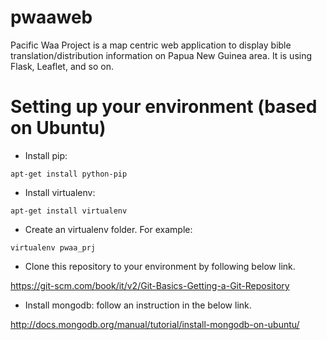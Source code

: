 # pwaaweb
Pacific Waa Project is a map centric web application to display bible translation/distribution information on Papua New Guinea area. 
It is using Flask, Leaflet, and so on.

# Setting up your environment (based on Ubuntu)
- Install pip: 
```
apt-get install python-pip
```
- Install virtualenv:
```
apt-get install virtualenv
```
- Create an virtualenv folder. For example:
```
virtualenv pwaa_prj
```
- Clone this repository to your environment by following below link.

https://git-scm.com/book/it/v2/Git-Basics-Getting-a-Git-Repository

- Install mongodb: follow an instruction in the below link.

http://docs.mongodb.org/manual/tutorial/install-mongodb-on-ubuntu/


